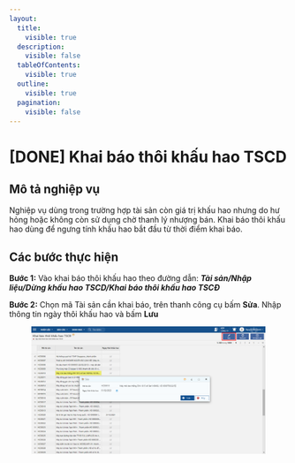 ```yaml
---
layout:
  title:
    visible: true
  description:
    visible: false
  tableOfContents:
    visible: true
  outline:
    visible: true
  pagination:
    visible: false
---
```


# \[DONE] Khai báo thôi khấu hao TSCD

## Mô tả nghiệp vụ

Nghiệp vụ dùng trong trường hợp tài sản còn giá trị khấu hao nhưng do hư hỏng hoặc không còn sử dụng chờ thanh lý nhượng bán. Khai báo thôi khấu hao dùng để ngưng tính khấu hao bắt đầu từ thời điểm khai báo.

## Các bước thực hiện

**Bước 1:** Vào khai báo thôi khấu hao theo đường dẫn: _**Tài sản/Nhập liệu/Dừng khấu hao TSCD/Khai báo thôi khấu hao TSCĐ**_

**Bước 2:** Chọn mã Tài sản cần khai báo, trên thanh công cụ bấm **Sửa**. Nhập thông tin ngày thôi khấu hao và bấm **Lưu**

<figure><img src="../../.gitbook/assets/khai báo thôi khấu hao tscd.png" alt=""><figcaption></figcaption></figure>


